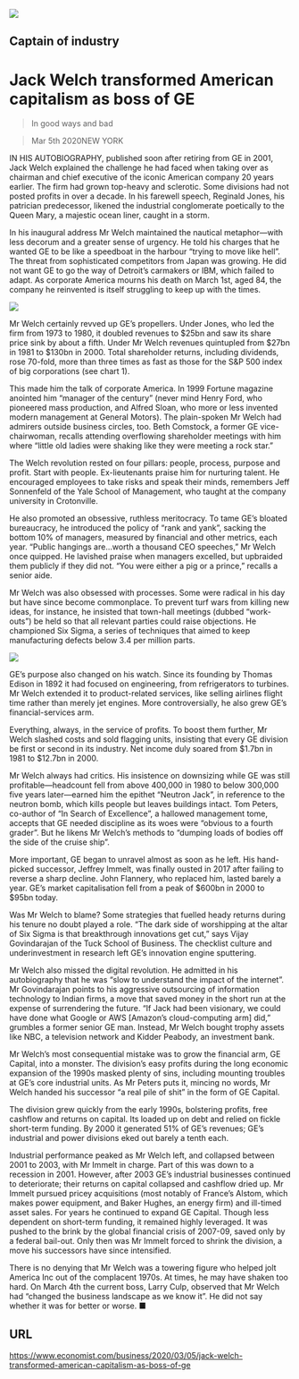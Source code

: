 ![](./images/20200307_WBP003_0.jpg)

## Captain of industry

# Jack Welch transformed American capitalism as boss of GE

> In good ways and bad

> Mar 5th 2020NEW YORK

IN HIS AUTOBIOGRAPHY, published soon after retiring from GE in 2001, Jack Welch explained the challenge he had faced when taking over as chairman and chief executive of the iconic American company 20 years earlier. The firm had grown top-heavy and sclerotic. Some divisions had not posted profits in over a decade. In his farewell speech, Reginald Jones, his patrician predecessor, likened the industrial conglomerate poetically to the Queen Mary, a majestic ocean liner, caught in a storm.

In his inaugural address Mr Welch maintained the nautical metaphor—with less decorum and a greater sense of urgency. He told his charges that he wanted GE to be like a speedboat in the harbour “trying to move like hell”. The threat from sophisticated competitors from Japan was growing. He did not want GE to go the way of Detroit’s carmakers or IBM, which failed to adapt. As corporate America mourns his death on March 1st, aged 84, the company he reinvented is itself struggling to keep up with the times.

![](./images/20200307_WBC412.png)

Mr Welch certainly revved up GE’s propellers. Under Jones, who led the firm from 1973 to 1980, it doubled revenues to $25bn and saw its share price sink by about a fifth. Under Mr Welch revenues quintupled from $27bn in 1981 to $130bn in 2000. Total shareholder returns, including dividends, rose 70-fold, more than three times as fast as those for the S&P 500 index of big corporations (see chart 1).

This made him the talk of corporate America. In 1999 Fortune magazine anointed him “manager of the century” (never mind Henry Ford, who pioneered mass production, and Alfred Sloan, who more or less invented modern management at General Motors). The plain-spoken Mr Welch had admirers outside business circles, too. Beth Comstock, a former GE vice-chairwoman, recalls attending overflowing shareholder meetings with him where “little old ladies were shaking like they were meeting a rock star.”

The Welch revolution rested on four pillars: people, process, purpose and profit. Start with people. Ex-lieutenants praise him for nurturing talent. He encouraged employees to take risks and speak their minds, remembers Jeff Sonnenfeld of the Yale School of Management, who taught at the company university in Crotonville.

He also promoted an obsessive, ruthless meritocracy. To tame GE’s bloated bureaucracy, he introduced the policy of “rank and yank”, sacking the bottom 10% of managers, measured by financial and other metrics, each year. “Public hangings are…worth a thousand CEO speeches,” Mr Welch once quipped. He lavished praise when managers excelled, but upbraided them publicly if they did not. “You were either a pig or a prince,” recalls a senior aide.

Mr Welch was also obsessed with processes. Some were radical in his day but have since become commonplace. To prevent turf wars from killing new ideas, for instance, he insisted that town-hall meetings (dubbed “work-outs”) be held so that all relevant parties could raise objections. He championed Six Sigma, a series of techniques that aimed to keep manufacturing defects below 3.4 per million parts.

![](./images/20200307_WBC415.png)

GE’s purpose also changed on his watch. Since its founding by Thomas Edison in 1892 it had focused on engineering, from refrigerators to turbines. Mr Welch extended it to product-related services, like selling airlines flight time rather than merely jet engines. More controversially, he also grew GE’s financial-services arm.

Everything, always, in the service of profits. To boost them further, Mr Welch slashed costs and sold flagging units, insisting that every GE division be first or second in its industry. Net income duly soared from $1.7bn in 1981 to $12.7bn in 2000.

Mr Welch always had critics. His insistence on downsizing while GE was still profitable—headcount fell from above 400,000 in 1980 to below 300,000 five years later—earned him the epithet “Neutron Jack”, in reference to the neutron bomb, which kills people but leaves buildings intact. Tom Peters, co-author of “In Search of Excellence”, a hallowed management tome, accepts that GE needed discipline as its woes were “obvious to a fourth grader”. But he likens Mr Welch’s methods to “dumping loads of bodies off the side of the cruise ship”.

More important, GE began to unravel almost as soon as he left. His hand-picked successor, Jeffrey Immelt, was finally ousted in 2017 after failing to reverse a sharp decline. John Flannery, who replaced him, lasted barely a year. GE’s market capitalisation fell from a peak of $600bn in 2000 to $95bn today.

Was Mr Welch to blame? Some strategies that fuelled heady returns during his tenure no doubt played a role. “The dark side of worshipping at the altar of Six Sigma is that breakthrough innovations get cut,” says Vijay Govindarajan of the Tuck School of Business. The checklist culture and underinvestment in research left GE’s innovation engine sputtering.

Mr Welch also missed the digital revolution. He admitted in his autobiography that he was “slow to understand the impact of the internet”. Mr Govindarajan points to his aggressive outsourcing of information technology to Indian firms, a move that saved money in the short run at the expense of surrendering the future. “If Jack had been visionary, we could have done what Google or AWS [Amazon’s cloud-computing arm] did,” grumbles a former senior GE man. Instead, Mr Welch bought trophy assets like NBC, a television network and Kidder Peabody, an investment bank.

Mr Welch’s most consequential mistake was to grow the financial arm, GE Capital, into a monster. The division’s easy profits during the long economic expansion of the 1990s masked plenty of sins, including mounting troubles at GE’s core industrial units. As Mr Peters puts it, mincing no words, Mr Welch handed his successor “a real pile of shit” in the form of GE Capital.

The division grew quickly from the early 1990s, bolstering profits, free cashflow and returns on capital. Its loaded up on debt and relied on fickle short-term funding. By 2000 it generated 51% of GE’s revenues; GE’s industrial and power divisions eked out barely a tenth each.

Industrial performance peaked as Mr Welch left, and collapsed between 2001 to 2003, with Mr Immelt in charge. Part of this was down to a recession in 2001. However, after 2003 GE’s industrial businesses continued to deteriorate; their returns on capital collapsed and cashflow dried up. Mr Immelt pursued pricey acquisitions (most notably of France’s Alstom, which makes power equipment, and Baker Hughes, an energy firm) and ill-timed asset sales. For years he continued to expand GE Capital. Though less dependent on short-term funding, it remained highly leveraged. It was pushed to the brink by the global financial crisis of 2007-09, saved only by a federal bail-out. Only then was Mr Immelt forced to shrink the division, a move his successors have since intensified.

There is no denying that Mr Welch was a towering figure who helped jolt America Inc out of the complacent 1970s. At times, he may have shaken too hard. On March 4th the current boss, Larry Culp, observed that Mr Welch had “changed the business landscape as we know it”. He did not say whether it was for better or worse. ■

## URL

https://www.economist.com/business/2020/03/05/jack-welch-transformed-american-capitalism-as-boss-of-ge
